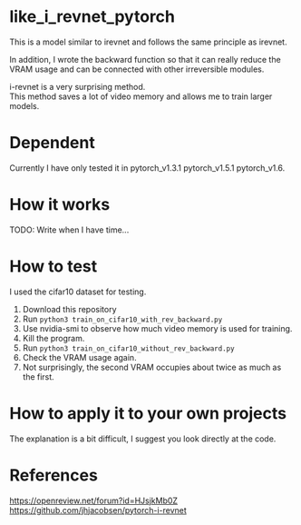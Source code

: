 # like_i_revnet_pytorch

This is a model similar to irevnet and follows the same principle as irevnet.  

In addition, I wrote the backward function so that it can really reduce the VRAM usage and can be connected with other irreversible modules.    

i-revnet is a very surprising method.  
This method saves a lot of video memory and allows me to train larger models.  

# Dependent
Currently I have only tested it in pytorch_v1.3.1 pytorch_v1.5.1 pytorch_v1.6.  

# How it works
TODO: Write when I have time...


# How to test
I used the cifar10 dataset for testing.  

1. Download this repository 
2. Run `python3 train_on_cifar10_with_rev_backward.py`  
3. Use nvidia-smi to observe how much video memory is used for training.  
4. Kill the program.  
5. Run `python3 train_on_cifar10_without_rev_backward.py`  
6. Check the VRAM usage again.  
7. Not surprisingly, the second VRAM occupies about twice as much as the first.  


# How to apply it to your own projects
The explanation is a bit difficult, I suggest you look directly at the code.  


# References
https://openreview.net/forum?id=HJsjkMb0Z  
https://github.com/jhjacobsen/pytorch-i-revnet  
